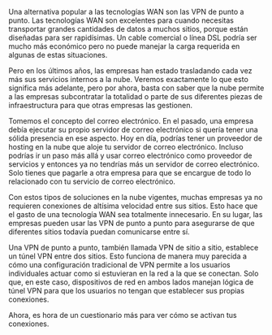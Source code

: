 Una alternativa popular a las tecnologías WAN son las VPN de punto a punto. Las tecnologías WAN son excelentes para cuando necesitas transportar grandes cantidades de datos a muchos sitios, porque están diseñadas para ser rapidísimas. Un cable comercial o línea DSL podría ser mucho más económico pero no puede manejar la carga requerida en algunas de estas situaciones.

Pero en los últimos años, las empresas han estado trasladando cada vez más sus servicios internos a la nube. Veremos exactamente lo que esto significa más adelante, pero por ahora, basta con saber que la nube permite a las empresas subcontratar la totalidad o parte de sus diferentes piezas de infraestructura para que otras empresas las gestionen.

Tomemos el concepto del correo electrónico. En el pasado, una empresa debía ejecutar su propio servidor de correo electrónico si quería tener una sólida presencia en ese aspecto. Hoy en día, podrías tener un proveedor de hosting en la nube que aloje tu servidor de correo electrónico. Incluso podrías ir un paso más allá y usar correo electrónico como proveedor de servicios y entonces ya no tendrías más un servidor de correo electrónico. Solo tienes que pagarle a otra empresa para que se encargue de todo lo relacionado con tu servicio de correo electrónico.

Con estos tipos de soluciones en la nube vigentes, muchas empresas ya no requieren conexiones de altísima velocidad entre sus sitios. Esto hace que el gasto de una tecnología WAN sea totalmente innecesario. En su lugar, las empresas pueden usar las VPN de punto a punto para asegurarse de que diferentes sitios todavía puedan comunicarse entre sí.

Una VPN de punto a punto, también llamada VPN de sitio a sitio, establece un túnel VPN entre dos sitios. Esto funciona de manera muy parecida a cómo una configuración tradicional de VPN permite a los usuarios individuales actuar como si estuvieran en la red a la que se conectan. Solo que, en este caso, dispositivos de red en ambos lados manejan lógica de túnel VPN para que los usuarios no tengan que establecer sus propias conexiones.

Ahora, es hora de un cuestionario más para ver cómo se activan tus conexiones.
